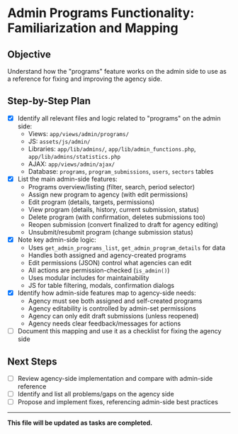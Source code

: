 # Admin Programs Functionality: Familiarization and Mapping

## Objective
Understand how the "programs" feature works on the admin side to use as a reference for fixing and improving the agency side.

## Step-by-Step Plan

- [x] Identify all relevant files and logic related to "programs" on the admin side:
    - Views: `app/views/admin/programs/`
    - JS: `assets/js/admin/`
    - Libraries: `app/lib/admins/`, `app/lib/admin_functions.php`, `app/lib/admins/statistics.php`
    - AJAX: `app/views/admin/ajax/`
    - Database: `programs`, `program_submissions`, `users`, `sectors` tables
- [x] List the main admin-side features:
    - Programs overview/listing (filter, search, period selector)
    - Assign new program to agency (with edit permissions)
    - Edit program (details, targets, permissions)
    - View program (details, history, current submission, status)
    - Delete program (with confirmation, deletes submissions too)
    - Reopen submission (convert finalized to draft for agency editing)
    - Unsubmit/resubmit program (change submission status)
- [x] Note key admin-side logic:
    - Uses `get_admin_programs_list`, `get_admin_program_details` for data
    - Handles both assigned and agency-created programs
    - Edit permissions (JSON) control what agencies can edit
    - All actions are permission-checked (`is_admin()`)
    - Uses modular includes for maintainability
    - JS for table filtering, modals, confirmation dialogs
- [x] Identify how admin-side features map to agency-side needs:
    - Agency must see both assigned and self-created programs
    - Agency editability is controlled by admin-set permissions
    - Agency can only edit draft submissions (unless reopened)
    - Agency needs clear feedback/messages for actions
- [ ] Document this mapping and use it as a checklist for fixing the agency side

## Next Steps
- [ ] Review agency-side implementation and compare with admin-side reference
- [ ] Identify and list all problems/gaps on the agency side
- [ ] Propose and implement fixes, referencing admin-side best practices

---

**This file will be updated as tasks are completed.**
